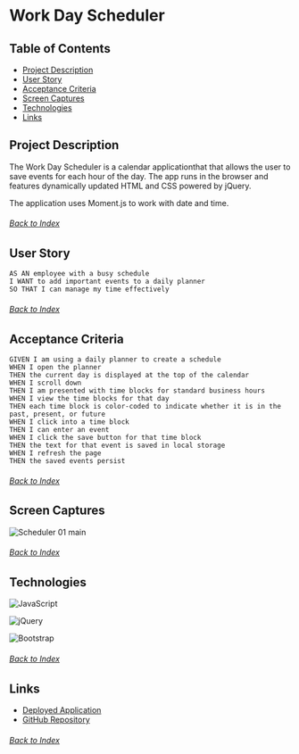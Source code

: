 # Work Day Scheduler

## Table of Contents

- [Project Description](#Project-Description)
- [User Story](#User-Story)
- [Acceptance Criteria](#Acceptance-Criteria)
- [Screen Captures](#Screen-Captures)
- [Technologies](#Technologies)
- [Links](#Links)

## Project Description

The Work Day Scheduler is a calendar applicationthat that allows the user to save events for each hour of the day. The app runs in the browser and features dynamically updated HTML and CSS powered by jQuery.

The application uses Moment.js to work with date and time.

###### [Back to Index](#Table-of-Contents)

## User Story

```
AS AN employee with a busy schedule
I WANT to add important events to a daily planner
SO THAT I can manage my time effectively
```

###### [Back to Index](#Table-of-Contents)

## Acceptance Criteria

```
GIVEN I am using a daily planner to create a schedule
WHEN I open the planner
THEN the current day is displayed at the top of the calendar
WHEN I scroll down
THEN I am presented with time blocks for standard business hours
WHEN I view the time blocks for that day
THEN each time block is color-coded to indicate whether it is in the past, present, or future
WHEN I click into a time block
THEN I can enter an event
WHEN I click the save button for that time block
THEN the text for that event is saved in local storage
WHEN I refresh the page
THEN the saved events persist
```

###### [Back to Index](#Table-of-Contents)

## Screen Captures

![Scheduler 01 main](./utils/images/text_editor_01_main.png)

###### [Back to Index](#Table-of-Contents)

## Technologies

![JavaScript](https://img.shields.io/badge/javascript-%23323330.svg?style=for-the-badge&logo=javascript&logoColor=%23F7DF1E)

![jQuery](https://img.shields.io/badge/jquery-%230769AD.svg?style=for-the-badge&logo=jquery&logoColor=white)

![Bootstrap](https://img.shields.io/badge/bootstrap-%23563D7C.svg?style=for-the-badge&logo=bootstrap&logoColor=white)

###### [Back to Index](#Table-of-Contents)

## Links

- [Deployed Application]()
- [GitHub Repository]()

###### [Back to Index](#Table-of-Contents)
